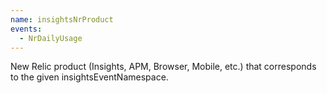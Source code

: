 ```yaml
---
name: insightsNrProduct
events:
  - NrDailyUsage
---
```


New Relic product (Insights, APM, Browser, Mobile, etc.) that corresponds to the given insightsEventNamespace.